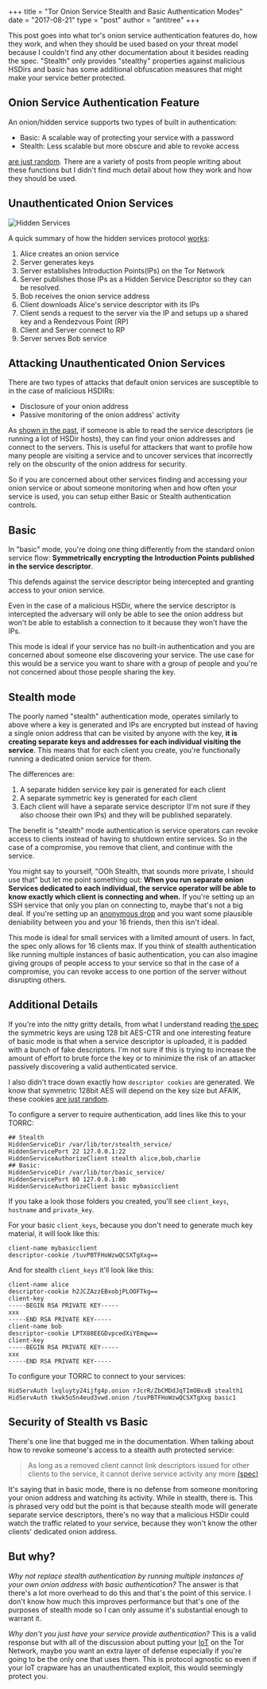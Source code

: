 +++
title = "Tor Onion Service Stealth and Basic Authentication Modes"
date = "2017-08-21"
type = "post"
author = "antitree"
+++

This post goes into what tor's onion service authentication features do, how
they work, and when they should be used based on your threat model because I
couldn't find any other documentation about it besides reading the spec. "Stealth"
only provides "stealthy" properties against malicious HSDirs and basic has
some additional obfuscation measures that might make your service better protected.

## Onion Service Authentication Feature

An onion/hidden service supports two types of built in authentication:

* Basic: A scalable way of protecting your service with a password
* Stealth: Less scalable but more obscure and able to revoke access

[are just random](https://svn.torproject.org/svn/tor/branches/121-hs-authorization/src/or/rendservice.c).
There are a variety of posts from people writing about these functions
but I didn't find much detail about how they work and how they should be used.

## Unauthenticated Onion Services
![Hidden Services](/img/2017_hiddenservices.png)

A quick summary of how the hidden services protocol [works](https://www.torproject.org/docs/hidden-services.html.en):

1. Alice creates an onion service
2. Server generates keys
3. Server establishes Introduction Points(IPs) on the Tor Network
4. Server publishes those IPs as a Hidden Service Descriptor so they can be
resolved.
5. Bob receives the onion service address
6. Client downloads Alice's service descriptor with its IPs
7. Client sends a request to the server via the IP and setups up a shared key
and a Rendezvous Point (RP)
8. Client and Server connect to RP
9. Server serves Bob service

## Attacking Unauthenticated Onion Services

There are two types of attacks that default onion services are susceptible to
in the case of malicious HSDIRs:
* Disclosure of your onion address
* Passive monitoring of the onion address' activity

As [shown in the past](http://www.ieee-security.org/TC/SP2013/papers/4977a080.pdf), if someone is
able to read the service descriptors (ie running a lot of HSDir hosts),
they can find your onion addresses and connect to the servers. This is useful
for attackers that want to profile how many people are visiting a service and
to uncover services that incorrectly rely on the obscurity of the onion address
for security.

So if you are concerned about other services finding and accessing your
onion service or about someone monitoring when and how often your service is
used, you can setup either Basic or Stealth authentication controls.

## Basic

In "basic" mode, you're doing one thing differently from the standard onion
service flow: **Symmetrically encrypting the Introduction Points
published in the service descriptor**.

This defends against the service descriptor being intercepted and granting
access to your onion service.

Even in the case of a malicious HSDir, where the service descriptor is intercepted
the adversary will only be able to see the onion address but won't be able to
establish a connection to it because they won't have the IPs.

This mode is ideal if your service has no built-in authentication and you
are concerned about someone else discovering your service. The use case for
this would be a service you want to share with a group of people
and you're not concerned about those people sharing the key.

## Stealth mode

The poorly named "stealth" authentication mode, operates similarly to above
where a key is generated and IPs are encrypted but instead of having a single
onion address that can be visited by anyone with the key, **it is creating
separate keys and addresses for each individual visiting the service**. This means that for
each client you create, you're functionally running a dedicated onion service for them.

The differences are:

1. A separate hidden service key pair is generated for each client
2. A separate symmetric key is generated for each client
3. Each client will have a separate service descriptor (I'm not sure if they also
choose their own IPs) and they will be published separately.

The benefit is "stealth" mode authentication is service operators can revoke
access to clients instead of having to shutdown entire services. So in the case
of a compromise, you remove that client, and continue with the service.

You might say to yourself, "OOh Stealth, that sounds more private, I should use
that" but let me point something out: **When you run separate onion Services
dedicated to each individual, the service operator will be able to know exactly
which client is connecting and when.** If you're setting up an SSH service that
only you plan on connecting to, maybe that's not a big deal. If you're setting
up an [anonymous drop](https://github.com/micahflee/onionshare/wiki/Security-Design) and you want some plausible deniability between you
and your 16 friends, then this isn't ideal.

This mode is ideal for small services with a limited amount of users. In fact,
the spec only allows for 16 clients max. If you think of stealth authentication
like running multiple instances of basic authentication, you can also imagine
giving groups of people access to your service so that in the case of a compromise,
you can revoke access to one portion of the server without disrupting others.

## Additional Details
If you're into the nitty gritty details, from what I understand reading [the spec](https://gitweb.torproject.org/torspec.git/tree/rend-spec.txt)
the symmetric keys are using 128 bit AES-CTR and one interesting feature of
basic mode is that when a service descriptor is uploaded, it is padded with
a bunch of fake descriptors. I'm not sure if this is trying to increase the
amount of effort to brute force the key or to minimize the risk of an attacker
passively discovering a valid authenticated service.

I also didn't trace down exactly how `descriptor cookies` are generated. We know
that symmetric 128bit AES will depend on the key size but AFAIK, these cookies
[are just random](https://svn.torproject.org/svn/tor/branches/121-hs-authorization/src/or/rendservice.c).

To configure a server to require authentication, add lines like this to your
TORRC:

```vim
## Stealth
HiddenServiceDir /var/lib/tor/stealth_service/
HiddenServicePort 22 127.0.0.1:22
HiddenServiceAuthorizeClient stealth alice,bob,charlie
## Basic:
HiddenServiceDir /var/lib/tor/basic_service/
HiddenServicePort 80 127.0.0.1:80
HiddenServiceAuthorizeClient basic mybasicclient
```

If you take a look those folders you created, you'll see `client_keys`, `hostname`
and `private_key`.

For your basic `client_keys`, because you don't need to generate much key
material, it will look like this:

```
client-name mybasicclient
descriptor-cookie /tuvPBTFHoWzwQCSXTgXxg==
```

And for stealth `client_keys` it'll look like this:

```vim
client-name alice
descriptor-cookie h2JCZAzzEBxobjPLOOFTkg==
client-key
-----BEGIN RSA PRIVATE KEY-----
xxx
-----END RSA PRIVATE KEY-----
client-name bob
descriptor-cookie LPTX88EEGDvpcedXiYEmqw==
client-key
-----BEGIN RSA PRIVATE KEY-----
xxx
-----END RSA PRIVATE KEY-----
```

To configure your TORRC to connect to your services:

```vim
HidServAuth lxqluyty24ijfg4p.onion rJcrR/ZbCMDdJqTImOBvxB stealth1
HidServAuth tkwk5o5n4eud3vwd.onion /tuvPBTFHoWzwQCSXTgXxg basic1
```

## Security of Stealth vs Basic

There's one line that bugged me in the documentation. When talking about
how to revoke someone's access to a stealth auth protected service:

>As long as a  removed client cannot link descriptors issued for other clients to the
   service, it cannot derive service activity any more [(spec)](https://gitweb.torproject.org/torspec.git/tree/rend-spec.txt#n241)

It's saying that in basic mode, there is no defense from someone monitoring
your onion address and watching its activity. While in stealth, there is. This
is phrased very odd but the point is that because stealth mode will generate
separate service descriptors, there's no way that a malicious HSDir could
watch the traffic related to your service, because they won't know the other
clients' dedicated onion address.

## But why?

*Why not replace stealth authentication by running multiple instances of your
own onion address with basic authentication?* The answer is that there's a lot
more overhead to do this and that's the point of this service. I don't know
how much this improves performance but that's one of the purposes of stealth
mode so I can only assume it's substantial enough to warrant it.

*Why don't you just have your service provide authentication?* This is a valid
response but with all of the discussion about putting your [IoT](https://blog.torproject.org/blog/quick-simple-guide-tor-and-internet-things-so-far) on the
Tor Network, maybe you want an extra layer of defense especially if you're going
to be the only one that uses them. This is protocol agnostic so even if your
IoT crapware has an unauthenticated exploit, this would seemingly protect you.
